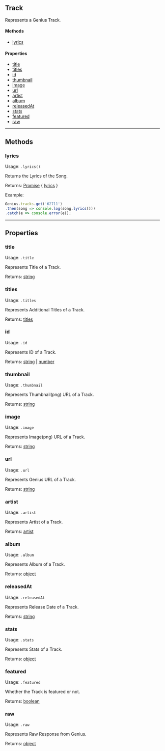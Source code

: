 ## Track
Represents a Genius Track.

#### Methods
* [lyrics](#lyrics)

#### Properties
* [title](#title)
* [titles](#titles)
* [id](#id)
* [thumbnail](#thumbnail)
* [image](#image)
* [url](#url)
* [artist](#artist)
* [album](#album)
* [releasedAt](#releasedAt)
* [stats](#stats)
* [featured](#featured)
* [raw](#raw)

---

## Methods

### lyrics

Usage: `.lyrics()`

Returns the Lyrics of the Song.

Returns: [Promise](https://developer.mozilla.org/en/docs/Web/JavaScript/Reference/Global_Objects/Promise) { [lyrics](objects/lyrics) }

Example:
```js
Genius.tracks.get('62711')
.then(song => console.log(song.lyrics()))
.catch(e => console.error(e));
```

---

## Properties

### title

Usage: `.title`

Represents Title of a Track.

Returns: [string](https://developer.mozilla.org/en-US/docs/Web/JavaScript/Reference/Global_Objects/String)

### titles

Usage: `.titles`

Represents Additional Titles of a Track.

Returns: [titles](https://github.com/zyrouge/genius-lyrics/wiki/Titles)

### id

Usage: `.id`

Represents ID of a Track.

Returns: [string](https://developer.mozilla.org/en-US/docs/Web/JavaScript/Reference/Global_Objects/String) | [number](https://developer.mozilla.org/en-US/docs/Web/JavaScript/Reference/Global_Objects/Number)

### thumbnail

Usage: `.thumbnail`

Represents Thumbnail(png) URL of a Track.

Returns: [string](https://developer.mozilla.org/en-US/docs/Web/JavaScript/Reference/Global_Objects/String)

### image

Usage: `.image`

Represents Image(png) URL of a Track.

Returns: [string](https://developer.mozilla.org/en-US/docs/Web/JavaScript/Reference/Global_Objects/String)

### url

Usage: `.url`

Represents Genius URL of a Track.

Returns: [string](https://developer.mozilla.org/en-US/docs/Web/JavaScript/Reference/Global_Objects/String)

### artist

Usage: `.artist`

Represents Artist of a Track.

Returns: [artist](classes/artist)

### album

Usage: `.album`

Represents Album of a Track.

Returns: [object](https://developer.mozilla.org/en-US/docs/Web/JavaScript/Reference/Global_Objects/Object)

### releasedAt

Usage: `.releasedAt`

Represents Release Date of a Track.

Returns: [string](https://developer.mozilla.org/en-US/docs/Web/JavaScript/Reference/Global_Objects/String)

### stats

Usage: `.stats`

Represents Stats of a Track.

Returns: [object](https://developer.mozilla.org/en-US/docs/Web/JavaScript/Reference/Global_Objects/Object)

### featured

Usage: `.featured`

Whether the Track is featured or not.

Returns: [boolean](https://developer.mozilla.org/en-US/docs/Web/JavaScript/Reference/Global_Objects/Boolean)

### raw

Usage: `.raw`

Represents Raw Response from Genius.

Returns: [object](https://developer.mozilla.org/en-US/docs/Web/JavaScript/Reference/Global_Objects/Object)
